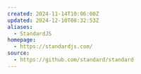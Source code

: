 ```yaml
---
created: 2024-11-14T10:06:00Z
updated: 2024-12-10T08:32:53Z
aliases:
  - StandardJS
homepage:
  - https://standardjs.com/
source:
  - https://github.com/standard/standard
---
```

